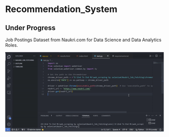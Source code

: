 # Recommendation_System

## Under Progress

Job Postings Dataset from Naukri.com for Data Science and Data Analytics Roles.

![1698520060963](image/README/1698520060963.png)
